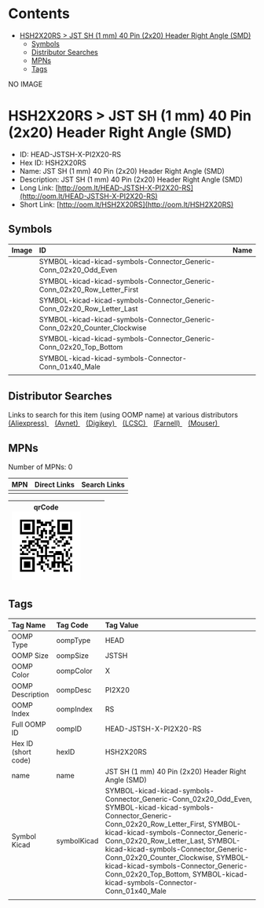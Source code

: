 



Contents
========

* [HSH2X20RS > JST SH (1 mm) 40 Pin (2x20) Header Right Angle (SMD)](#hsh2x20rs--jst-sh-1-mm-40-pin-2x20-header-right-angle-smd)
	* [Symbols](#symbols)
	* [Distributor Searches](#distributor-searches)
	* [MPNs](#mpns)
	* [Tags](#tags)
  
NO IMAGE  
# HSH2X20RS > JST SH (1 mm) 40 Pin (2x20) Header Right Angle (SMD)

- ID: HEAD-JSTSH-X-PI2X20-RS
- Hex ID: HSH2X20RS
- Name: JST SH (1 mm) 40 Pin (2x20) Header Right Angle (SMD)
- Description: JST SH (1 mm) 40 Pin (2x20) Header Right Angle (SMD)
- Long Link: [http://oom.lt/HEAD-JSTSH-X-PI2X20-RS](http://oom.lt/HEAD-JSTSH-X-PI2X20-RS)
- Short Link: [http://oom.lt/HSH2X20RS](http://oom.lt/HSH2X20RS)

## Symbols
  

|Image|ID|Name|
| :--- | :--- | :--- |
|![]()|SYMBOL-kicad-kicad-symbols-Connector_Generic-Conn_02x20_Odd_Even||
|![]()|SYMBOL-kicad-kicad-symbols-Connector_Generic-Conn_02x20_Row_Letter_First||
|![]()|SYMBOL-kicad-kicad-symbols-Connector_Generic-Conn_02x20_Row_Letter_Last||
|![]()|SYMBOL-kicad-kicad-symbols-Connector_Generic-Conn_02x20_Counter_Clockwise||
|![]()|SYMBOL-kicad-kicad-symbols-Connector_Generic-Conn_02x20_Top_Bottom||
|![]()|SYMBOL-kicad-kicad-symbols-Connector-Conn_01x40_Male||
||||

## Distributor Searches
  
Links to search for this item (using OOMP name) at various distributors  
[(Aliexpress) ](https://www.aliexpress.com/wholesale?SearchText=1117JST+SH+1+mm+40+Pin+2x20+Header+Right+Angle+SMD)&nbsp;&nbsp;&nbsp;[(Avnet) ](https://www.avnet.com/shop/us/search/JST+SH+1+mm+40+Pin+2x20+Header+Right+Angle+SMD)&nbsp;&nbsp;&nbsp;[(Digikey) ](https://www.digikey.co.uk/en/products/result?s=JST+SH+1+mm+40+Pin+2x20+Header+Right+Angle+SMD)&nbsp;&nbsp;&nbsp;[(LCSC) ](https://www.lcsc.com/search?q=JST+SH+1+mm+40+Pin+2x20+Header+Right+Angle+SMD)&nbsp;&nbsp;&nbsp;[(Farnell) ](https://uk.farnell.com/search?st=JST+SH+1+mm+40+Pin+2x20+Header+Right+Angle+SMD)&nbsp;&nbsp;&nbsp;[(Mouser) ](https://www.mouser.com/c/?q=JST+SH+1+mm+40+Pin+2x20+Header+Right+Angle+SMD)&nbsp;&nbsp;&nbsp;
## MPNs
  
Number of MPNs: 0  

|MPN|Direct Links|Search Links|
| :--- | :--- | :--- |
||||
  

|qrCode<br>[![](https://raw.githubusercontent.com/oomlout/oomlout_OOMP_parts_V2/main/HEAD/JSTSH/X/PI2X20/RS/qrCode_140.png)](https://github.com/oomlout/oomlout_OOMP_parts_V2/tree/main/HEAD/JSTSH/X/PI2X20/RS/qrCode.png)||||
| :---: | :---: | :---: | :---: |

## Tags
  

|Tag Name|Tag Code|Tag Value|
| :--- | :--- | :--- |
|OOMP Type|oompType|HEAD|
|OOMP Size|oompSize|JSTSH|
|OOMP Color|oompColor|X|
|OOMP Description|oompDesc|PI2X20|
|OOMP Index|oompIndex|RS|
|Full OOMP ID|oompID|HEAD-JSTSH-X-PI2X20-RS|
|Hex ID (short code)|hexID|HSH2X20RS|
|name|name|JST SH (1 mm) 40 Pin (2x20) Header Right Angle (SMD)|
|Symbol Kicad|symbolKicad|SYMBOL-kicad-kicad-symbols-Connector_Generic-Conn_02x20_Odd_Even, SYMBOL-kicad-kicad-symbols-Connector_Generic-Conn_02x20_Row_Letter_First, SYMBOL-kicad-kicad-symbols-Connector_Generic-Conn_02x20_Row_Letter_Last, SYMBOL-kicad-kicad-symbols-Connector_Generic-Conn_02x20_Counter_Clockwise, SYMBOL-kicad-kicad-symbols-Connector_Generic-Conn_02x20_Top_Bottom, SYMBOL-kicad-kicad-symbols-Connector-Conn_01x40_Male|
||||

